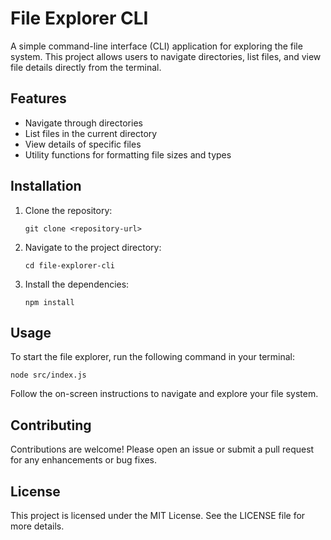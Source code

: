 # File Explorer CLI

A simple command-line interface (CLI) application for exploring the file system. This project allows users to navigate directories, list files, and view file details directly from the terminal.

## Features

- Navigate through directories
- List files in the current directory
- View details of specific files
- Utility functions for formatting file sizes and types

## Installation

1. Clone the repository:
   ```
   git clone <repository-url>
   ```

2. Navigate to the project directory:
   ```
   cd file-explorer-cli
   ```

3. Install the dependencies:
   ```
   npm install
   ```

## Usage

To start the file explorer, run the following command in your terminal:
```
node src/index.js
```

Follow the on-screen instructions to navigate and explore your file system.

## Contributing

Contributions are welcome! Please open an issue or submit a pull request for any enhancements or bug fixes.

## License

This project is licensed under the MIT License. See the LICENSE file for more details.